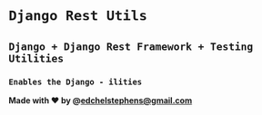 # `Django Rest Utils`

## `Django + Django Rest Framework + Testing Utilities`

### `Enables the Django - ilities`

**Made with ❤️ by @edchelstephens@gmail.com**
